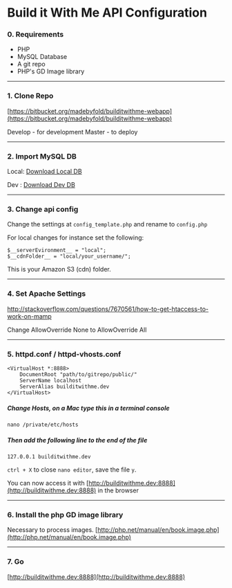 Build it With Me API Configuration
=============

### 0. Requirements
* PHP
* MySQL Database
* A git repo
* PHP's GD Image library

***
### 1. Clone Repo
[https://bitbucket.org/madebyfold/builditwithme-webapp](https://bitbucket.org/madebyfold/builditwithme-webapp) 

Develop - for development
Master - to deploy

***
### 2. Import MySQL DB
Local: [Download Local DB](https://www.dropbox.com/s/lxpzfvvovhxs6by/bldwme_local_db_2015-10-15.sql?dl=0)

Dev : [Download Dev DB](https://www.dropbox.com/s/rz0520myiy08k66/bldwme_dev_db_2015-10-15.sql?dl=0)

 
***
### 3. Change api config

Change the settings at `config_template.php` and rename to `config.php`

For local changes for instance set the following:

```
$__serverEvironment__ = "local";
$__cdnFolder__ = "local/your_username/";	
```
This is your Amazon S3 (cdn) folder.

***
### 4. Set Apache Settings

http://stackoverflow.com/questions/7670561/how-to-get-htaccess-to-work-on-mamp

Change AllowOverride None to AllowOverride All

***
### 5. httpd.conf / httpd-vhosts.conf
```
<VirtualHost *:8888>
    DocumentRoot "path/to/gitrepo/public/"
    ServerName localhost
    ServerAlias builditwithme.dev
</VirtualHost>
```
##### Change Hosts, on a Mac type this in a terminal console
`nano /private/etc/hosts`
##### Then add the following line to the end of the file
`127.0.0.1 builditwithme.dev`

`ctrl + X` to close `nano editor`, save the file `y`.


You can now access it with [http://builditwithme.dev:8888](http://builditwithme.dev:8888) in the browser

***
### 6. Install the php GD image library

Necessary to process images.
[http://php.net/manual/en/book.image.php](http://php.net/manual/en/book.image.php)

***
### 7. Go
[http://builditwithme.dev:8888](http://builditwithme.dev:8888)